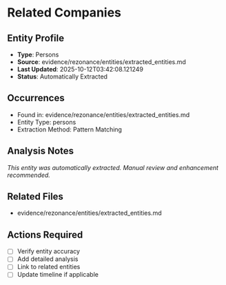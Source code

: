 # Related Companies

## Entity Profile
- **Type**: Persons
- **Source**: evidence/rezonance/entities/extracted_entities.md
- **Last Updated**: 2025-10-12T03:42:08.121249
- **Status**: Automatically Extracted

## Occurrences
- Found in: evidence/rezonance/entities/extracted_entities.md
- Entity Type: persons
- Extraction Method: Pattern Matching

## Analysis Notes
*This entity was automatically extracted. Manual review and enhancement recommended.*

## Related Files
- evidence/rezonance/entities/extracted_entities.md

## Actions Required
- [ ] Verify entity accuracy
- [ ] Add detailed analysis
- [ ] Link to related entities
- [ ] Update timeline if applicable
